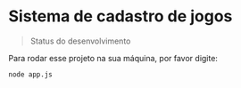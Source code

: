 # Sistema de cadastro de jogos

> Status do desenvolvimento

Para rodar esse projeto na sua máquina, por favor digite:

```
node app.js
````
